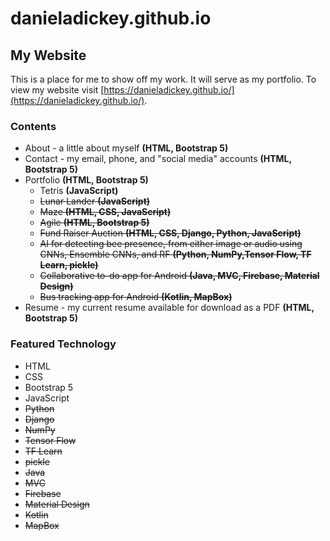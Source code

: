 # danieladickey.github.io

## My Website

This is a place for me to show off my work. It will serve as my portfolio. To view my website
visit [https://danieladickey.github.io/](https://danieladickey.github.io/).

### Contents

- About - a little about myself **(HTML, Bootstrap 5)**
- Contact - my email, phone, and "social media" accounts **(HTML, Bootstrap 5)**
- Portfolio **(HTML, Bootstrap 5)**
    - Tetris **(JavaScript)**
    - ~~Lunar Lander **(JavaScript)**~~
    - ~~Maze **(HTML, CSS, JavaScript)**~~
    - ~~Agile **(HTML, Bootstrap 5)**~~
    - ~~Fund Raiser Auction **(HTML, CSS, Django, Python, JavaScript)**~~
    - ~~AI for detecting bee presence, from either image or audio using CNNs, Ensemble CNNs, and RF **(Python, NumPy,Tensor Flow, TF Learn, pickle)**~~
    - ~~Collaborative to-do app for Android **(Java, MVC, Firebase, Material Design)**~~
    - ~~Bus tracking app for Android **(Kotlin, MapBox)**~~
- Resume - my current resume available for download as a PDF **(HTML, Bootstrap 5)**

### Featured Technology

- HTML
- CSS
- Bootstrap 5
- JavaScript
- ~~Python~~
- ~~Django~~
- ~~NumPy~~
- ~~Tensor Flow~~
- ~~TF Learn~~
- ~~pickle~~
- ~~Java~~
- ~~MVC~~
- ~~Firebase~~
- ~~Material Design~~
- ~~Kotlin~~
- ~~MapBox~~
